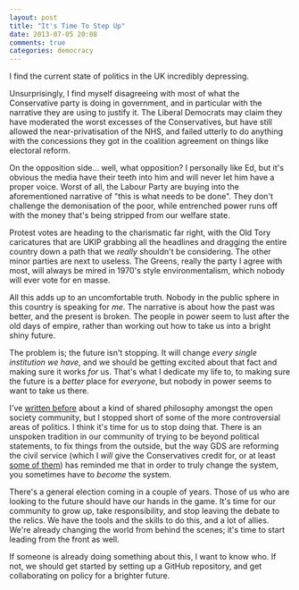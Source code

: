 ```yaml
---
layout: post
title: "It's Time To Step Up"
date: 2013-07-05 20:08
comments: true
categories: democracy
---
```


I find the current state of politics in the UK incredibly depressing.

Unsurprisingly, I find myself disagreeing with most of what the Conservative party is doing in government, and in particular with the narrative they are using to justify it. The Liberal Democrats may claim they have moderated the worst excesses of the Conservatives, but have still allowed the near-privatisation of the NHS, and failed utterly to do anything with the concessions they got in the coalition agreement on things like electoral reform.

On the opposition side... well, what opposition? I personally like Ed, but it's obvious the media have their teeth into him and will never let him have a proper voice. Worst of all, the Labour Party are buying into the aforementioned narrative of "this is what needs to be done". They don't challenge the demonisation of the poor, while entrenched power runs off with the money that's being stripped from our welfare state.

Protest votes are heading to the charismatic far right, with the Old Tory caricatures that are UKIP grabbing all the headlines and dragging the entire country down a path that we *really* shouldn't be considering. The other minor parties are next to useless. The Greens, really the party I agree with most, will always be mired in 1970's style environmentalism, which nobody will ever vote for en masse.

All this adds up to an uncomfortable truth. Nobody in the public sphere in this country is speaking for *me*. The narrative is about how the past was better, and the present is broken. The people in power seem to lust after the old days of empire, rather than working out how to take us into a bright shiny future.

The problem is; the future isn't stopping. It will change *every single institution we have*, and we should be getting excited about that fact and making sure it works *for* us. That's what I dedicate my life to, to making sure the future is a *better* place for *everyone*, but nobody in power seems to want to take us there.

I've [written before](/blog/2009/11/10/the-activist-geek-philosophy) about a kind of shared philosophy amongst the open society community, but I stopped short of some of the more controversial areas of politics. I think it's time for us to stop doing that. There is an unspoken tradition in our community of trying to be beyond political statements, to fix things from the outside, but the way GDS are reforming the civil service (which I *will* give the Conservatives credit for, or at least [some of them](https://en.wikipedia.org/wiki/Francis_Maude)) has reminded me that in order to truly change the system, you sometimes have to *become* the system. 

There's a general election coming in a couple of years. Those of us who are looking to the future should have our hands in the game. It's time for our community to grow up, take responsibility, and stop leaving the debate to the relics. We have the tools and the skills to do this, and a lot of allies. We're already changing the world from behind the scenes; it's time to start leading from the front as well.

If someone is already doing something about this, I want to know who. If not, we should get started by setting up a GitHub repository, and get collaborating on policy for a brighter future.